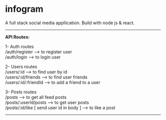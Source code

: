 # infogram
A full stack social media appllication.
Build with node js & react.<br>

<hr>
<b>API Routes:</b>

1- Auth routes <br>
/auth/register --> to register user<br>
/auth/login --> to login user<br>

2- Users routes<br>
/users/:id --> to find user by id<br>
/users/:id/friends --> to find user friends<br>
/users/:id/:friendId --> to add a friend to a user<br>

3- Posts routes<br>
/posts --> to get all feed posts<br>
/posts/:userId/posts --> to get user posts<br>
/posts/:id/like [ send user id in body ]  --> to like a post <br>

<hr>